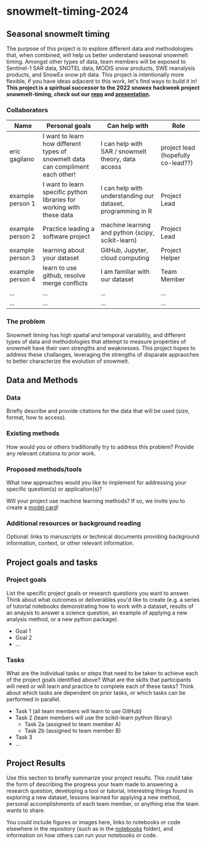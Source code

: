 # snowmelt-timing-2024

## Seasonal snowmelt timing

The purpose of this project is to explore different data and methodologies that, when combined, will help us better understand seasonal snowmelt timing. Amongst other types of data, team members will be exposed to Sentinel-1 SAR data, SNOTEL data, MODIS snow products, SWE reanalysis products, and SnowEx snow pit data. This project is intentionally more flexible, if you have ideas adjacent to this work, let's find ways to build it in! **This project is a spiritual successor to the 2022 snowex hackweek project snowmelt-timing, check out our [repo](https://github.com/snowex-hackweek/snowmelt-timing) and [presentation](https://docs.google.com/presentation/d/1czTH2q2nH_Lf7uoYkDXu03mFaJVkOE3GxtXRAFWuBhg/edit?usp=sharing).** 

### Collaborators

| Name | Personal goals | Can help with | Role |
| ------------- | ------------- | ------------- | ------------- |
| eric gagliano | I want to learn how different types of snowmelt data can compliment each other! | I can help with SAR / snowmelt theory, data access | project lead (hopefully co-lead??) |
| example person 1 | I want to learn specific python libraries for working with these data  | I can help with understanding our dataset, programming in R  | Project Lead |
| example person 2 | Practice leading a software project | machine learning and python (scipy, scikit-learn) | Project Lead |
| example person 3 | learning about your dataset | GitHub, Jupyter, cloud computing | Project Helper |
| example person 4 | learn to use github, resolve merge conflicts | I am familiar with our dataset | Team Member  |
| ... | ... | ... | ... |
| ... | ... | ... | ... |

### The problem

Snowmelt timing has high spatial and temporal variability, and different types of data and methodologies that attempt to measure properties of snowmelt have their own strengths and weaknesses. This project hopes to address these challanges, leveraging the strengths of disparate appraoches to better characterize the evolution of snowmelt.

## Data and Methods

### Data

Briefly describe and provide citations for the data that will be used (size, format, how to access).

### Existing methods

How would you or others traditionally try to address this problem? Provide any relevant citations to prior work.

### Proposed methods/tools

What new approaches would you like to implement for addressing your specific question(s) or application(s)?

Will your project use machine learning methods? If so, we invite you to create a [model card](model-card.md)!

### Additional resources or background reading

Optional: links to manuscripts or technical documents providing background information, context, or other relevant information.

## Project goals and tasks

### Project goals

List the specific project goals or research questions you want to answer. Think about what outcomes or deliverables you'd like to create (e.g. a series of tutorial notebooks demonstrating how to work with a dataset, results of an anaysis to answer a science question, an example of applying a new analysis method, or a new python package).

* Goal 1
* Goal 2
* ...

### Tasks

What are the individual tasks or steps that need to be taken to achieve each of the project goals identified above? What are the skills that participants will need or will learn and practice to complete each of these tasks? Think about which tasks are dependent on prior tasks, or which tasks can be performed in parallel.

* Task 1 (all team members will learn to use GitHub)
* Task 2 (team members will use the scikit-learn python library)
  * Task 2a (assigned to team member A)
  * Task 2b (assigned to team member B)
* Task 3
* ...

## Project Results

Use this section to briefly summarize your project results. This could take the form of describing the progress your team made to answering a research question, developing a tool or tutorial, interesting things found in exploring a new dataset, lessons learned for applying a new method, personal accomplishments of each team member, or anything else the team wants to share.

You could include figures or images here, links to notebooks or code elsewhere in the repository (such as in the [notebooks](notebooks/) folder), and information on how others can run your notebooks or code.
